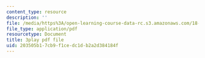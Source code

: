 ```yaml
---
content_type: resource
description: ''
file: /media/https%3A/open-learning-course-data-rc.s3.amazonaws.com/18-06sc-linear-algebra-fall-2011/203505b17cb9f1cedc1db2a2d384184f_0oBJN8F616U.pdf
file_type: application/pdf
resourcetype: Document
title: 3play pdf file
uid: 203505b1-7cb9-f1ce-dc1d-b2a2d384184f
---
```

